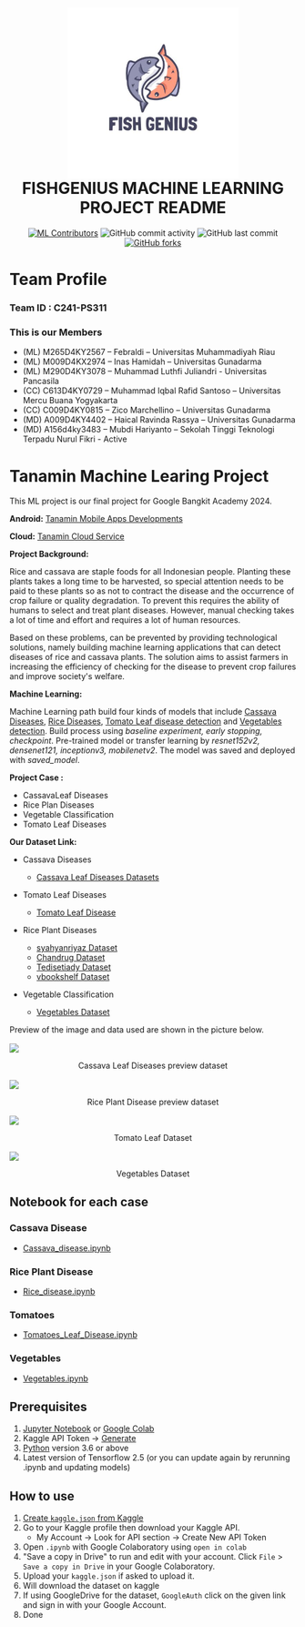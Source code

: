 <h1 align="center">
  <img align="center" src="Machine Learning/images/Logo FishGenius.jpeg"  width="300"></img>
<br>
FISHGENIUS MACHINE LEARNING PROJECT README
</h1>
<div align="center">

[![ML Contributors](https://img.shields.io/github/contributors/Bangkit-Capstone-Project/ML_Structuring_Model?color=red)](#mlcontributors)
![GitHub commit activity](https://img.shields.io/github/commit-activity/m/Bangkit-Capstone-Project/ML_Structuring_Model)
![GitHub last commit](https://img.shields.io/github/last-commit/Bangkit-Capstone-Project/ML_Structuring_Model)
[![GitHub forks](https://img.shields.io/github/forks/Bangkit-Capstone-Project/ML_Structuring_Model)](https://github.com/Bangkit-Capstone-Project/ML_Structuring_Model)
</div>

# Team Profile

### Team ID : C241-PS311

### This is our Members

* (ML)  M265D4KY2567 – Febraldi – Universitas Muhammadiyah Riau
* (ML)  M009D4KX2974 – Inas Hamidah – Universitas Gunadarma
* (ML)  M290D4KY3078 – Muhammad Luthfi Juliandri - Universitas Pancasila
* (CC) C613D4KY0729 – Muhammad Iqbal Rafid Santoso – Universitas Mercu Buana Yogyakarta
* (CC) C009D4KY0815 – Zico Marchellino – Universitas Gunadarma
* (MD) A009D4KY4402 – Haical Ravinda Rassya – Universitas Gunadarma
* (MD) A156d4ky3483 – Mubdi Hariyanto – Sekolah Tinggi Teknologi Terpadu Nurul Fikri - Active

# Tanamin Machine Learing Project
This ML project is our final project for Google Bangkit Academy 2024.

**Android:**
<a href="https://github.com/zicomarchellino7/FishGenius/tree/a8459c2fe7f8f91c5c1e6cac1996208444cf3627/Mobile%20Development">Tanamin Mobile Apps Developments</a>

**Cloud:**
[Tanamin Cloud Service](https://github.com/DocBot-Bangkit-2021/DocBot-Cloud)

**Project Background:**

Rice and cassava are staple foods for all Indonesian people. Planting these plants takes a long time to be harvested, so special attention needs to be paid to these plants so as not to contract the disease and the occurrence of crop failure or quality degradation. To prevent this requires the ability of humans to select and treat plant diseases. However, manual checking takes a lot of time and effort and requires a lot of human resources.

Based on these problems, can be prevented by providing technological solutions, namely building machine learning applications that can detect diseases of rice and cassava plants. The solution aims to assist farmers in increasing the efficiency of checking for the disease to prevent crop failures and improve society's welfare.


**Machine Learning:** 

Machine Learning path build four kinds of models that include [Cassava Diseases](https://github.com/Bangkit-Capstone-Project/ML_Structuring_Model/tree/main/Cassava_disease), [Rice Diseases](https://github.com/Bangkit-Capstone-Project/ML_Structuring_Model/tree/main/Rice_disease), [Tomato Leaf disease detection](https://github.com/Bangkit-Capstone-Project/ML_Structuring_Model/tree/main/Tomato_disease) and [Vegetables detection](https://github.com/Bangkit-Capstone-Project/ML_Structuring_Model/tree/main/Vagetable). Build process using *baseline experiment, early stopping, checkpoint*. Pre-trained model or transfer learning by *resnet152v2, densenet121, inceptionv3, mobilenetv2*. The model was saved and deployed with *saved_model*.

**Project Case :**

- CassavaLeaf Diseases
- Rice Plan Diseases
- Vegetable Classification
- Tomato Leaf Diseases

**Our Dataset Link:**

* Cassava Diseases 
  * [Cassava Leaf Diseases Datasets](https://www.kaggle.com/c/cassava-disease)
  
* Tomato Leaf  Diseases
  * [Tomato Leaf Disease](https://www.kaggle.com/datasets/noulam/tomato)

* Rice Plant Diseases
  * [syahyanriyaz Dataset](https://www.kaggle.com/datasets/shayanriyaz/riceleafs)
  * [Chandrug Dataset](https://www.kaggle.com/datasets/chandrug/riceleafdisease)
  * [Tedisetiady Dataset](https://www.kaggle.com/datasets/tedisetiady/leaf-rice-disease-indonesia)
  * [vbookshelf Dataset](https://www.kaggle.com/datasets/vbookshelf/rice-leaf-diseases)

* Vegetable Classification 
  * [Vegetables Dataset](https://www.kaggle.com/datasets/misrakahmed/vegetable-image-dataset)

Preview of the image and data used are shown in the picture below.

<img align="center" src="images\cassav.png"></img>

<p align="center">Cassava Leaf Diseases preview dataset </p>

<img align="center" src="images\rice_image.jpg"></img>

<p align="center">Rice Plant Disease preview dataset</p>

<img align="center" src="images\tomato_image.jpg"></img>

<p align="center">Tomato Leaf Dataset</p>

<img align="center" src="images\vegetable_image.jpg"></img>
<p align="center">Vegetables Dataset</p>


## Notebook for each case

### Cassava Disease
- [Cassava_disease.ipynb](https://github.com/Bangkit-Capstone-Project/ML_Structuring_Model/blob/7f98fc705b111da08900434fbf9e7758c403b9e6/Cassava_disease/Copy_of_model_baseline_v2_(1).ipynb)


### Rice Plant Disease

- [Rice_disease.ipynb](https://github.com/Bangkit-Capstone-Project/ML_Structuring_Model/blob/7f98fc705b111da08900434fbf9e7758c403b9e6/Rice_disease/rice_disease_prediction.ipynb)

### Tomatoes 

- [Tomatoes_Leaf_Disease.ipynb](https://github.com/Bangkit-Capstone-Project/ML_Structuring_Model/blob/7f98fc705b111da08900434fbf9e7758c403b9e6/Tomato_disease/Tomato.ipynb)

###  Vegetables

- [Vegetables.ipynb](https://github.com/Bangkit-Capstone-Project/ML_Structuring_Model/blob/c724804f584d9e076e8113f4af4e5ba1374c2bb9/Vagetable/Vegetable.ipynb)


## Prerequisites
1. [Jupyter Notebook](https://test-jupyter.readthedocs.io/en/latest/install.html) or [Google Colab](https://colab.research.google.com/)
2. Kaggle API Token → [Generate](https://github.com/Kaggle/kaggle-api#api-credentials)
3. [Python](https://www.python.org/downloads/) version 3.6 or above
4. Latest version of Tensorflow 2.5 (or you can update again by rerunning .ipynb and updating models)

## How to use
1. [Create `kaggle.json` from Kaggle](https://github.com/Kaggle/kaggle-api#api-credentials)
2. Go to your Kaggle profile then download your Kaggle API.
    - My Account  →  Look for API section  →  Create New API Token
3. Open `.ipynb` with Google Colaboratory using `open in colab`
4. "Save a copy in Drive" to run and edit with your account. Click `File` > `Save a copy in Drive` in your Google Colaboratory.
5. Upload your `kaggle.json` if asked to upload it.
6. Will download the dataset on kaggle
7. If using GoogleDrive for the dataset, `GoogleAuth` click on the given link and sign in with your Google Account.
8. Done
